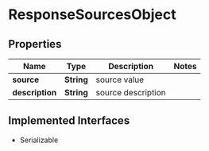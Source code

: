 

# ResponseSourcesObject


## Properties

Name | Type | Description | Notes
------------ | ------------- | ------------- | -------------
**source** | **String** | source value | 
**description** | **String** | source description | 


## Implemented Interfaces

* Serializable


